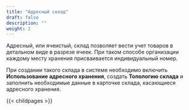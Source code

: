 ```yaml
---
title: "Адресный склад"
draft: false
description: ""
weight: 2
---
```


Адресный, или ячеистый, склад позволяет вести учет товаров в детальном виде в разрезе ячеек. При таком способе организации каждому месту хранения присваивается индивидуальный номер.

При создании такого склада в системе необходимо включить **Использование адресного хранения**, создать **Топологию склада** и заполнить необходимые данные в карточке склада, касающиеся адресного хранения.

{{< childpages >}}

